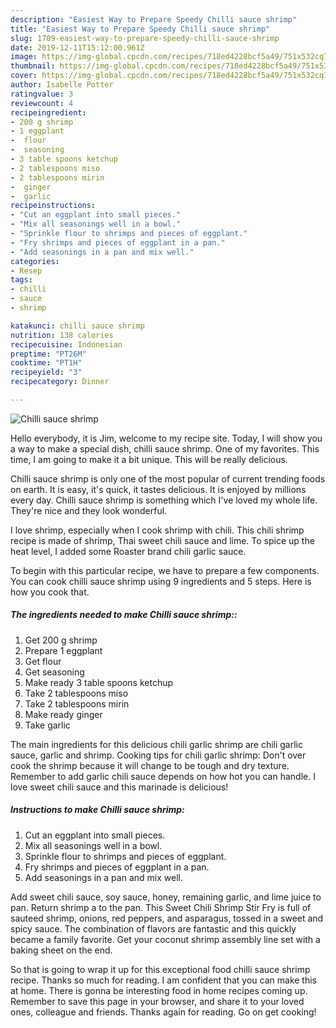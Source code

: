 ```yaml
---
description: "Easiest Way to Prepare Speedy Chilli sauce shrimp"
title: "Easiest Way to Prepare Speedy Chilli sauce shrimp"
slug: 1709-easiest-way-to-prepare-speedy-chilli-sauce-shrimp
date: 2019-12-11T15:12:00.961Z
image: https://img-global.cpcdn.com/recipes/718ed4228bcf5a49/751x532cq70/chilli-sauce-shrimp-recipe-main-photo.jpg
thumbnail: https://img-global.cpcdn.com/recipes/718ed4228bcf5a49/751x532cq70/chilli-sauce-shrimp-recipe-main-photo.jpg
cover: https://img-global.cpcdn.com/recipes/718ed4228bcf5a49/751x532cq70/chilli-sauce-shrimp-recipe-main-photo.jpg
author: Isabelle Potter
ratingvalue: 3
reviewcount: 4
recipeingredient:
- 200 g shrimp
- 1 eggplant
-  flour
-  seasoning
- 3 table spoons ketchup
- 2 tablespoons miso
- 2 tablespoons mirin
-  ginger
-  garlic
recipeinstructions:
- "Cut an eggplant into small pieces."
- "Mix all seasonings well in a bowl."
- "Sprinkle flour to shrimps and pieces of eggplant."
- "Fry shrimps and pieces of eggplant in a pan."
- "Add seasonings in a pan and mix well."
categories:
- Resep
tags:
- chilli
- sauce
- shrimp

katakunci: chilli sauce shrimp
nutrition: 138 calories
recipecuisine: Indonesian
preptime: "PT26M"
cooktime: "PT1H"
recipeyield: "3"
recipecategory: Dinner

---
```



![Chilli sauce shrimp](https://img-global.cpcdn.com/recipes/718ed4228bcf5a49/751x532cq70/chilli-sauce-shrimp-recipe-main-photo.jpg)

Hello everybody, it is Jim, welcome to my recipe site. Today, I will show you a way to make a special dish, chilli sauce shrimp. One of my favorites. This time, I am going to make it a bit unique. This will be really delicious.

Chilli sauce shrimp is only one of the most popular of current trending foods on earth. It is easy, it's quick, it tastes delicious. It is enjoyed by millions every day. Chilli sauce shrimp is something which I've loved my whole life. They're nice and they look wonderful.

I love shrimp, especially when I cook shrimp with chili. This chili shrimp recipe is made of shrimp, Thai sweet chili sauce and lime. To spice up the heat level, I added some Roaster brand chili garlic sauce.


To begin with this particular recipe, we have to prepare a few components. You can cook chilli sauce shrimp using 9 ingredients and 5 steps. Here is how you cook that.

##### The ingredients needed to make Chilli sauce shrimp::

1. Get 200 g shrimp
1. Prepare 1 eggplant
1. Get  flour
1. Get  seasoning
1. Make ready 3 table spoons ketchup
1. Take 2 tablespoons miso
1. Take 2 tablespoons mirin
1. Make ready  ginger
1. Take  garlic


The main ingredients for this delicious chili garlic shrimp are chili garlic sauce, garlic and shrimp. Cooking tips for chili garlic shrimp: Don&#39;t over cook the shrimp because it will change to be tough and dry texture. Remember to add garlic chili sauce depends on how hot you can handle. I love sweet chili sauce and this marinade is delicious! 

##### Instructions to make Chilli sauce shrimp:

1. Cut an eggplant into small pieces.
1. Mix all seasonings well in a bowl.
1. Sprinkle flour to shrimps and pieces of eggplant.
1. Fry shrimps and pieces of eggplant in a pan.
1. Add seasonings in a pan and mix well.


Add sweet chili sauce, soy sauce, honey, remaining garlic, and lime juice to pan. Return shrimp a to the pan. This Sweet Chili Shrimp Stir Fry is full of sauteed shrimp, onions, red peppers, and asparagus, tossed in a sweet and spicy sauce. The combination of flavors are fantastic and this quickly became a family favorite. Get your coconut shrimp assembly line set with a baking sheet on the end. 

So that is going to wrap it up for this exceptional food chilli sauce shrimp recipe. Thanks so much for reading. I am confident that you can make this at home. There is gonna be interesting food in home recipes coming up. Remember to save this page in your browser, and share it to your loved ones, colleague and friends. Thanks again for reading. Go on get cooking!
